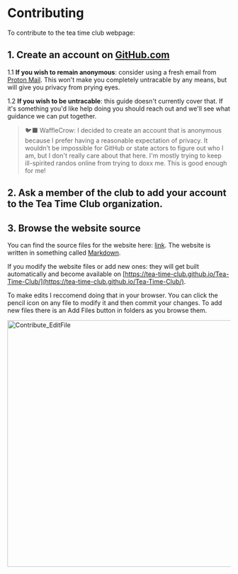 # Contributing

To contribute to the tea time club webpage:

## 1. Create an account on [GitHub.com](https://github.com)

1.1 **If you wish to remain anonymous**: consider using a fresh email from [Proton Mail](proton.me). This won't make you completely untracable by any means, but will give you privacy from prying eyes.

1.2 **If you wish to be untracable**: this guide doesn't currently cover that. If it's something you'd like help doing you should reach out and we'll see what guidance we can put together.

> 🐦‍⬛ WaffleCrow: I decided to create an account that is anonymous because I prefer having a reasonable expectation of privacy. It wouldn't be impossible for GitHub or state actors to figure out
> who I am, but I don't really care about that here. I'm mostly trying to keep ill-spirited randos online from trying to doxx me. This is good enough for me!

    
## 2. Ask a member of the club to add your account to the Tea Time Club organization.

## 3. Browse the website source

You can find the source files for the website here: [link](https://github.com/Tea-Time-Club/Tea-Time-Club/tree/main/src). The website is written in something called [Markdown](https://www.markdownguide.org/basic-syntax/).

If you modify the website files or add new ones: they will get built automatically and become available on [https://tea-time-club.github.io/Tea-Time-Club/](https://tea-time-club.github.io/Tea-Time-Club/).

To make edits I reccomend doing that in your browser. You can click the pencil icon on any file to modify it and then commit your changes. To add new files there is an Add Files button in folders as you browse them.

<img width="900" height="556" alt="Contribute_EditFile" src="https://github.com/user-attachments/assets/067f5ebc-66c3-4526-a3f4-f802dece53d7" />
